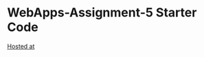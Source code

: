 # WebApps-Assignment-5 Starter Code

[Hosted at](https://44-563-web-apps-s22.github.io/webapps-s22-assignment-5-thrinadh-chows/birds.html)